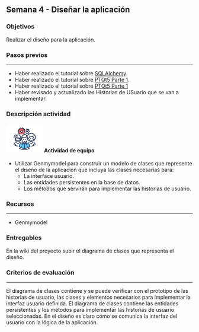 ## Semana 4 - Diseñar la aplicación

### Objetivos

Realizar el diseño para la aplicación. 

### Pasos previos

---

* Haber realizado el tutorial sobre  [SQLAlchemy](https://misovirtual.virtual.uniandes.edu.co/codelabs/tutorial-SQLAlchemy-Python/index.html#0).
* Haber realizado el tutorial sobre [PTQt5 Parte 1](https://misovirtual.virtual.uniandes.edu.co/codelabs/interfaces-graficas-pyqt5/index.html).
* Haber realizado el tutorial sobre [PTQt5 Parte 1](https://misovirtual.virtual.uniandes.edu.co/codelabs/interfaces-graficas-pyqt5-parte-2/index.html)
* Haber revisado y actualizado las Historias de USuario que se van a implementar. 
  
  
### Descripción actividad

#### ![](./../../assets/images/grupo.png) Actividad de equipo

* Utilizar Genmymodel para construir un modelo de clases que represente el diseño de la aplicación que incluya las clases necesarias para:
  * La interface usuario.
  * Las entidades persistentes en la base de datos.
  * Los métodos que servirán para implementar las historias de usuario. 

### Recursos

---
*   Genmymodel
  
### Entregables

En la wiki del proyecto subir el diagrama de clases que representa el diseño.

### Criterios de evaluación

---

El diagrama de clases contiene y se puede verificar con el prototipo de las historias de usuario, las clases y elementos necesarios para implementar la interfaz usuario definida. 
El diagrama de clases contiene las entidades persistentes y los métodos para implementar las historias de usuario seleccionadas.
En el diseño es claro cómo se comunica la interfaz del usuario con la lógica de la aplicación.
